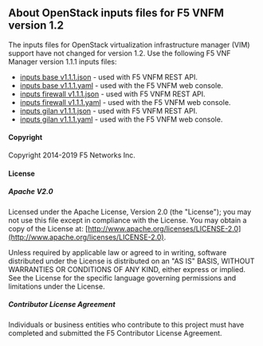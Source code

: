## About OpenStack inputs files for F5 VNFM version 1.2

The inputs files for OpenStack virtualization infrastructure manager (VIM) support have not changed for version 1.2. Use the following F5 VNF Manager version 1.1.1 inputs files:

- [inputs base v1.1.1.json](https://github.com/F5Networks/f5-nfv-solutions/blob/master/supported/inputs/v1.1.1.0/inputs_base_v1.1.1.json) - used with F5 VNFM REST API.
- [inputs base v1.1.1.yaml](https://github.com/F5Networks/f5-nfv-solutions/blob/master/supported/inputs/v1.1.1.0/inputs_base_v1.1.1.yaml) - used with the F5 VNFM web console.
- [inputs firewall v1.1.1.json](https://github.com/F5Networks/f5-nfv-solutions/blob/master/supported/inputs/v1.1.1.0/inputs_firewall_v1.1.1.json) - used with F5 VNFM REST API.
- [inputs firewall v1.1.1.yaml](https://github.com/F5Networks/f5-nfv-solutions/blob/master/supported/inputs/v1.1.1.0/inputs_firewall_v1.1.1.yaml) - used with the F5 VNFM web console.
- [inputs gilan v1.1.1.json](https://github.com/F5Networks/f5-nfv-solutions/blob/master/supported/inputs/v1.1.1.0/inputs_gilan_v1.1.1.json) - used with F5 VNFM REST API.
- [inputs gilan v1.1.1.yaml](https://github.com/F5Networks/f5-nfv-solutions/blob/master/supported/inputs/v1.1.1.0/inputs_gilan_v1.1.1.yaml) - used with the F5 VNFM web console.

#### Copyright
Copyright 2014-2019 F5 Networks Inc.

#### License

##### Apache V2.0 
Licensed under the Apache License, Version 2.0 (the "License"); you may not use this file except in compliance with the License. You may obtain a copy of the License at: [http://www.apache.org/licenses/LICENSE-2.0](http://www.apache.org/licenses/LICENSE-2.0).

Unless required by applicable law or agreed to in writing, software distributed under the License is distributed on an "AS IS" BASIS, WITHOUT WARRANTIES OR CONDITIONS OF ANY KIND, either express or implied. See the License for the specific language governing permissions and limitations under the License.

##### Contributor License Agreement
Individuals or business entities who contribute to this project must have completed and submitted the F5 Contributor License Agreement.
